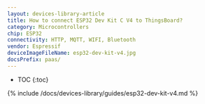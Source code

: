 ```yaml
---
layout: devices-library-article
title: How to connect ESP32 Dev Kit C V4 to ThingsBoard?
category: Microcontrollers
chip: ESP32
connectivity: HTTP, MQTT, WIFI, Bluetooth
vendor: Espressif
deviceImageFileName: esp32-dev-kit-v4.jpg
docsPrefix: paas/
---
```


* TOC
{:toc}

{% include /docs/devices-library/guides/esp32-dev-kit-v4.md %}
